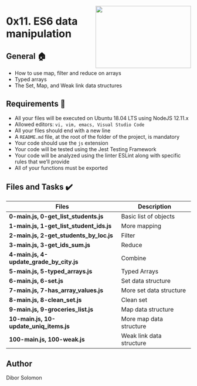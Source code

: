 <p>
<img width="260" height="170" src="https://www.flaticon.com/svg/static/icons/svg/2920/2920349.svg" align="right" >
</p>

# 0x11. ES6 data manipulation
## General :house:
- How to use map, filter and reduce on arrays
- Typed arrays
- The Set, Map, and Weak link data structures

## Requirements :page_with_curl:

- All your files will be executed on Ubuntu 18.04 LTS using NodeJS 12.11.x
- Allowed editors: `vi, vim, emacs, Visual Studio Code`
- All your files should end with a new line
- A `README.md` file, at the root of the folder of the project, is mandatory
- Your code should use the `js` extension
- Your code will be tested using the Jest Testing Framework
- Your code will be analyzed using the linter ESLint along with specific rules that we’ll provide
- All of your functions must be exported

## Files and Tasks :heavy_check_mark:

| Files                                    | Description              |
| ---------------------------------------- | ------------------------ |
| **0-main.js, 0-get_list_students.js**    | Basic list of objects    |
| **1-main.js, 1-get_list_student_ids.js** | More mapping             |
| **2-main.js, 2-get_students_by_loc.js**  | Filter                   |
| **3-main.js, 3-get_ids_sum.js**          | Reduce                   |
| **4-main.js, 4-update_grade_by_city.js** | Combine                  |
| **5-main.js, 5-typed_arrays.js**         | Typed Arrays             |
| **6-main.js, 6-set.js**                  | Set data structure       |
| **7-main.js, 7-has_array_values.js**     | More set data structure  |
| **8-main.js, 8-clean_set.js**            | Clean set                |
| **9-main.js, 9-groceries_list.js**       | Map data structure       |
| **10-main.js, 10-update_uniq_items.js**  | More map data structure  |
| **100-main.js, 100-weak.js**             | Weak link data structure |

## Author
Dibor Solomon

